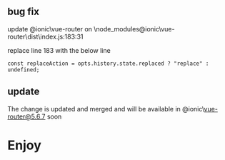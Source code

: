 ## bug fix
update @ionic\vue-router on \node_modules\@ionic\vue-router\dist\index.js:183:31

replace line 183 with the below line

`const replaceAction = opts.history.state.replaced ? "replace" : undefined;`

## update
The change is updated and merged and will be available in @ionic\vue-router@5.6.7 soon

# Enjoy 
